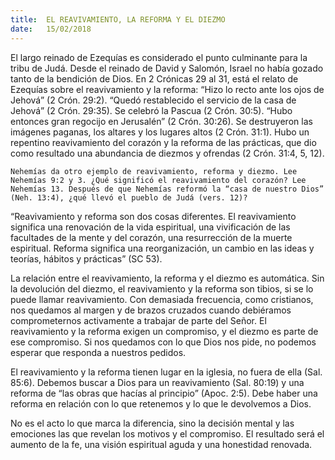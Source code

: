 ```yaml
---
title:  EL REAVIVAMIENTO, LA REFORMA Y EL DIEZMO
date:   15/02/2018
---
```


El largo reinado de Ezequías es considerado el punto culminante para la tribu de Judá. Desde el reinado de David y Salomón, Israel no había gozado tanto de la bendición de Dios. En 2 Crónicas 29 al 31, está el relato de Ezequías sobre el reavivamiento y la reforma: “Hizo lo recto ante los ojos de Jehová” (2 Crón. 29:2). “Quedó restablecido el servicio de la casa de Jehová” (2 Crón. 29:35). Se celebró la Pascua (2 Crón. 30:5). “Hubo entonces gran regocijo en Jerusalén” (2 Crón. 30:26). Se destruyeron las imágenes paganas, los altares y los lugares altos (2 Crón. 31:1). Hubo un repentino reavivamiento del corazón y la reforma de las prácticas, que dio como resultado una abundancia de diezmos y ofrendas (2 Crón. 31:4, 5, 12). 

`Nehemías da otro ejemplo de reavivamiento, reforma y diezmo. Lee Nehemías 9:2 y 3. ¿Qué significó el reavivamiento del corazón? Lee Nehemías 13. Después de que Nehemías reformó la “casa de nuestro Dios” (Neh. 13:4), ¿qué llevó el pueblo de Judá (vers. 12)?`

“Reavivamiento y reforma son dos cosas diferentes. El reavivamiento significa una renovación de la vida espiritual, una vivificación de las facultades de la mente y del corazón, una resurrección de la muerte espiritual. Reforma significa una reorganización, un cambio en las ideas y teorías, hábitos y prácticas” (SC 53).

La relación entre el reavivamiento, la reforma y el diezmo es automática. Sin la devolución del diezmo, el reavivamiento y la reforma son tibios, si se lo puede llamar reavivamiento. Con demasiada frecuencia, como cristianos, nos quedamos al margen y de brazos cruzados cuando debiéramos comprometernos activamente a trabajar de parte del Señor. El reavivamiento y la reforma exigen un compromiso, y el diezmo es parte de ese compromiso. Si nos quedamos con lo que Dios nos pide, no podemos esperar que responda a nuestros pedidos. 

El reavivamiento y la reforma tienen lugar en la iglesia, no fuera de ella (Sal. 85:6). Debemos buscar a Dios para un reavivamiento (Sal. 80:19) y una reforma de “las obras que hacías al principio” (Apoc. 2:5). Debe haber una reforma en relación con lo que retenemos y lo que le devolvemos a Dios. 

No es el acto lo que marca la diferencia, sino la decisión mental y las emociones las que revelan los motivos y el compromiso. El resultado será el aumento de la fe, una visión espiritual aguda y una honestidad renovada. 